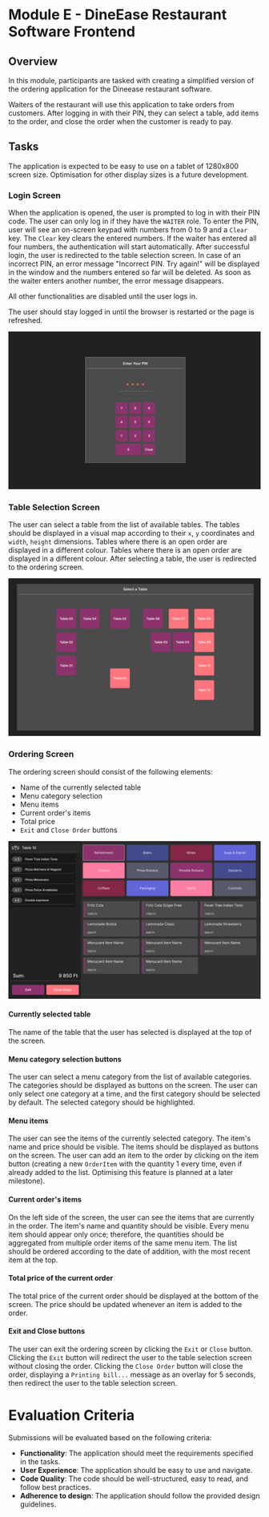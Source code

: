 # Module E - DineEase Restaurant Software Frontend

## Overview

In this module, participants are tasked with creating a simplified version of the ordering application for the Dineease restaurant software.

Waiters of the restaurant will use this application to take orders from customers. After logging in with their PIN, they can select a table, add items to the order, and close the order when the customer is ready to pay.

## Tasks

The application is expected to be easy to use on a tablet of 1280x800 screen size. Optimisation for other display sizes is a future development.

### Login Screen

When the application is opened, the user is prompted to log in with their PIN code. The user can only log in if they have the `WAITER` role. To enter the PIN, user will see an on-screen keypad with numbers from 0 to 9 and a `Clear` key. The `Clear` key clears the entered numbers. If the waiter has entered all four numbers, the authentication will start automatically. After successful login, the user is redirected to the table selection screen. In case of an incorrect PIN, an error message "Incorrect PIN. Try again!" will be displayed in the window and the numbers entered so far will be deleted. As soon as the waiter enters another number, the error message disappears.

All other functionalities are disabled until the user logs in.

The user should stay logged in until the browser is restarted or the page is refreshed.

![Login page](assets/module-e/design/dineease-order-login.png)

### Table Selection Screen

The user can select a table from the list of available tables. The tables should be displayed in a visual map according to their `x`, `y` coordinates and `width`, `height` dimensions. Tables where there is an open order are displayed in a different colour. Tables where there is an open order are displayed in a different colour. After selecting a table, the user is redirected to the ordering screen.

![Table select page](assets/module-e/design/dineease-table-select.png)

### Ordering Screen

The ordering screen should consist of the following elements:

- Name of the currently selected table
- Menu category selection
- Menu items
- Current order's items
- Total price
- `Exit` and `Close Order` buttons

![Table select page](assets/module-e/design/dineease-order-app.png)

#### Currently selected table

The name of the table that the user has selected is displayed at the top of the screen.

#### Menu category selection buttons

The user can select a menu category from the list of available categories. The categories should be displayed as buttons on the screen. The user can only select one category at a time, and the first category should be selected by default. The selected category should be highlighted.

#### Menu items

The user can see the items of the currently selected category. The item's name and price should be visible. The items should be displayed as buttons on the screen. The user can add an item to the order by clicking on the item button (creating a new `OrderItem` with the quantity 1 every time, even if already added to the list. Optimising this feature is planned at a later milestone).

#### Current order's items

On the left side of the screen, the user can see the items that are currently in the order. The item's name and quantity should be visible. Every menu item should appear only once; therefore, the quantities should be aggregated from multiple order items of the same menu item. The list should be ordered according to the date of addition, with the most recent item at the top.

#### Total price of the current order

The total price of the current order should be displayed at the bottom of the screen. The price should be updated whenever an item is added to the order.

#### Exit and Close buttons

The user can exit the ordering screen by clicking the `Exit` or `Close` button. Clicking the `Exit` button will redirect the user to the table selection screen without closing the order. Clicking the `Close Order` button will close the order, displaying a `Printing bill...` message as an overlay for 5 seconds, then redirect the user to the table selection screen.

# Evaluation Criteria

Submissions will be evaluated based on the following criteria:

- **Functionality**: The application should meet the requirements specified in the tasks.
- **User Experience**: The application should be easy to use and navigate.
- **Code Quality**: The code should be well-structured, easy to read, and follow best practices.
- **Adherence to design**: The application should follow the provided design guidelines.

